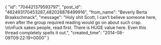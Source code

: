  {
   "id": "704421379593797",
   "post_id": "462493170453287_482026878499916",
   "from_name": "Beverly Berta Braakschmack",
   "message": "Holy shit Scott, I can't believe someone here, even after the group required reading would go on about such crap. \n\nFuck sakes people, read first. There is HUGE value here. Even this thread completely spells it out.",
   "created_time": "2014-08-09T09:22:19+0000"
 }
